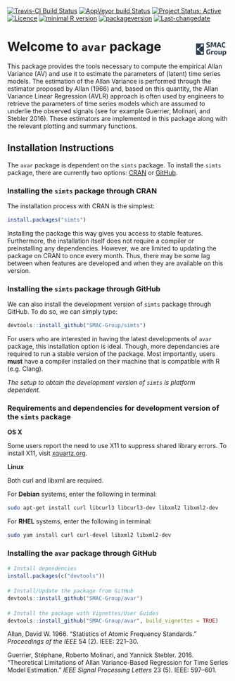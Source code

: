 
<!-- README.md is generated from README.Rmd. Please edit that file -->

[![Travis-CI Build
Status](https://travis-ci.org/SMAC-Group/avar.svg?branch=master)](https://travis-ci.org/SMAC-Group/avar)
[![AppVeyor build
Status](https://ci.appveyor.com/api/projects/status/github/SMAC-Group/avar?branch=master&svg=true)](https://ci.appveyor.com/project/SMAC-Group/avar)
[![Project Status:
Active](http://www.repostatus.org/badges/latest/active.svg)](http://www.repostatus.org/#active)
[![Licence](https://img.shields.io/badge/licence-AGPL--3.0-blue.svg)](https://opensource.org/licenses/AGPL-3.0)
[![minimal R
version](https://img.shields.io/badge/R%3E%3D-3.4.0-6666ff.svg)](https://cran.r-project.org/)
[![packageversion](https://img.shields.io/badge/Package%20version-0.1.0-orange.svg?style=flat-square)](https://github.com/SMAC-Group/avar/blob/master/DESCRIPTION)
[![Last-changedate](https://img.shields.io/badge/last%20change-2019--08--27-yellowgreen.svg)](https://github.com/SMAC-Group/avar)

# Welcome to `avar` package <a href="https://smac-group.com/"><img src="man/figures/logo.png" align="right" style="width: 16%; height: 16%"/></a>

This package provides the tools necessary to compute the empirical Allan
Variance (AV) and use it to estimate the parameters of (latent) time
series models. The estimation of the Allan Variance is performed through
the estimator proposed by Allan (1966) and, based on this quantity, the
Allan Variance Linear Regression (AVLR) approach is often used by
engineers to retrieve the parameters of time series models which are
assumed to underlie the observed signals (see for example Guerrier,
Molinari, and Stebler 2016). These estimators are implemented in this
package along with the relevant plotting and summary functions.

## Installation Instructions

The `avar` package is dependent on the `simts` package. To install the
`simts` package, there are currently two options:
[CRAN](https://cran.r-project.org/web/packages/simts/index.html) or
[GitHub](https://github.com/SMAC-Group/simts).

### Installing the `simts` package through CRAN

The installation process with CRAN is the simplest:

``` r
install.packages("simts")
```

Installing the package this way gives you access to stable features.
Furthermore, the installation itself does not require a compiler or
preinstalling any dependencies. However, we are limited to updating the
package on CRAN to once every month. Thus, there may be some lag between
when features are developed and when they are available on this version.

### Installing the `simts` package through GitHub

We can also install the development version of `simts` package through
GitHub. To do so, we can simply type:

``` r
devtools::install_github("SMAC-Group/simts")
```

For users who are interested in having the latest developments of `avar`
package, this installation option is ideal. Though, more dependancies
are required to run a stable version of the package. Most importantly,
users **must** have a compiler installed on their machine that is
compatible with R (e.g. Clang).

*The setup to obtain the development version of `simts` is platform
dependent.*

### Requirements and dependencies for development version of the `simts` package

**OS X**

Some users report the need to use X11 to suppress shared library errors.
To install X11, visit [xquartz.org](http://www.xquartz.org/).

**Linux**

Both curl and libxml are required.

For **Debian** systems, enter the following in terminal:

``` bash
sudo apt-get install curl libcurl3 libcurl3-dev libxml2 libxml2-dev
```

For **RHEL** systems, enter the following in terminal:

``` bash
sudo yum install curl curl-devel libxml2 libxml2-dev
```

### Installing the `avar` package through GitHub

``` r
# Install dependencies
install.packages(c("devtools"))

# Install/Update the package from GitHub
devtools::install_github("SMAC-Group/avar")

# Install the package with Vignettes/User Guides 
devtools::install_github("SMAC-Group/avar", build_vignettes = TRUE)
```

<div id="refs" class="references">

<div id="ref-allan1966statistics">

Allan, David W. 1966. “Statistics of Atomic Frequency Standards.”
*Proceedings of the IEEE* 54 (2). IEEE: 221–30.

</div>

<div id="ref-guerrier2016theoretical">

Guerrier, Stéphane, Roberto Molinari, and Yannick Stebler. 2016.
“Theoretical Limitations of Allan Variance-Based Regression for Time
Series Model Estimation.” *IEEE Signal Processing Letters* 23 (5). IEEE:
597–601.

</div>

</div>
